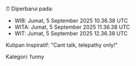 ⏰ Diperbarui pada:
- WIB: Jumat, 5 September 2025 10.36.38 UTC
- WITA: Jumat, 5 September 2025 11.36.38 UTC
- WIT: Jumat, 5 September 2025 12.36.38 UTC

Kutipan Inspiratif:
"Cant talk, telepathy only!"


Kategori: funny

